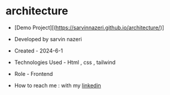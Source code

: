 # architecture




- [Demo Project][(https://sarvinnazeri.github.io/architecture/)]

- Developed by sarvin nazeri

- Created - 2024-6-1

- Technologies Used - Html , css , tailwind

- Role - Frontend

- How to reach me : with my [linkedin](https://www.linkedin.com/in/sarvin-nazeri)
